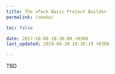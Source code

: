 ```yaml
---
title: The xPack Basic Project Builder
permalink: /xmake/

toc: false

date: 2017-10-08 18:38:00 +0300
last_updated: 2019-06-30 10:30:19 +0300

---
```


TBD
